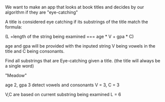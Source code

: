 We want to make an app that looks at book titles and decides by our algorithm if they are "eye-catching"

A title is considered eye catching if its substrings of the title match the 
formula:

(L =length of the string being examined === age * V + gpa * C)

age and gpa will be provided with the inputed string
V being vowels in the title and C being consonants. 

Find all substrings that are Eye-catching given a title. (the title will always be a single word)

"Meadow"

age 2,  gpa 3
detect vowels and consonants
V = 3, C = 3 

V,C are based on current substring being examined 
L = 6









